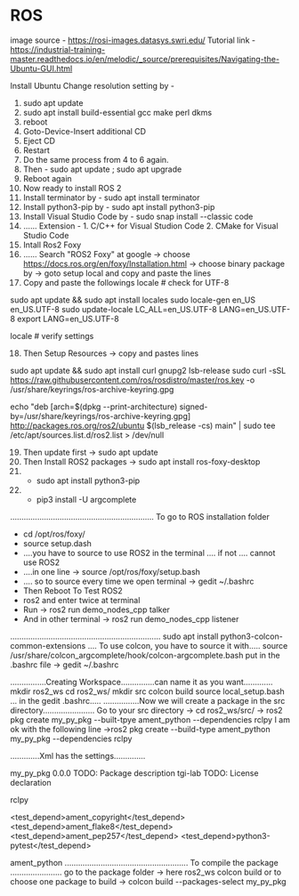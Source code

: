 # ROS 
image source - https://rosi-images.datasys.swri.edu/
Tutorial link - 
https://industrial-training-master.readthedocs.io/en/melodic/_source/prerequisites/Navigating-the-Ubuntu-GUI.html


Install Ubuntu
Change resolution setting by -
1. sudo apt update
2. sudo apt install build-essential gcc make perl dkms
3. reboot
4. Goto-Device-Insert additional CD
5. Eject CD
6. Restart
7. Do the same process from 4 to 6 again.
8. Then - sudo apt update ; sudo apt upgrade
9. Reboot again
10. Now ready to install ROS 2
11. Install terminator by - sudo apt install terminator
12. Install python3-pip by - sudo apt install python3-pip
13. Install Visual Studio Code by - sudo snap install --classic code
14. ...... Extension - 1. C/C++ for Visual Studion Code 2. CMake for Visual Studio Code 
15. Intall Ros2 Foxy
16. ...... Search "ROS2 Foxy" at google -> choose https://docs.ros.org/en/foxy/Installation.html -> choose binary package by -> goto setup local and copy and paste the lines
17. Copy and paste the followings
locale  # check for UTF-8

sudo apt update && sudo apt install locales
sudo locale-gen en_US en_US.UTF-8
sudo update-locale LC_ALL=en_US.UTF-8 LANG=en_US.UTF-8
export LANG=en_US.UTF-8

locale  # verify settings

18. Then Setup Resources -> copy and pastes lines

sudo apt update && sudo apt install curl gnupg2 lsb-release
sudo curl -sSL https://raw.githubusercontent.com/ros/rosdistro/master/ros.key  -o /usr/share/keyrings/ros-archive-keyring.gpg

echo "deb [arch=$(dpkg --print-architecture) signed-by=/usr/share/keyrings/ros-archive-keyring.gpg] http://packages.ros.org/ros2/ubuntu $(lsb_release -cs) main" | sudo tee /etc/apt/sources.list.d/ros2.list > /dev/null

19. Then update first -> sudo apt update
20. Then Install ROS2 packages -> sudo apt install ros-foxy-desktop
21. - sudo apt install python3-pip
22. - pip3 install -U argcomplete

................................................................
To go to ROS installation folder
- cd /opt/ros/foxy/
- source setup.dash
- ....you have to source to use ROS2 in the terminal .... if not .... cannot use ROS2
- ....in one line -> source /opt/ros/foxy/setup.bash
- .... so to source every time we open terminal -> gedit ~/.bashrc
- Then Reboot
To Test ROS2
- ros2 and enter twice at terminal
- Run -> ros2 run demo_nodes_cpp talker
- And in other terminal -> ros2 run demo_nodes_cpp listener


...................................................................
sudo apt install python3-colcon-common-extensions
.... To use colcon, you have to source it with.....
source /usr/share/colcon_argcomplete/hook/colcon-argcomplete.bash
put in the .bashrc file -> gedit ~/.bashrc

................Creating Workspace...............can name it as you want.............
mkdir ros2_ws
cd ros2_ws/
mkdir src
colcon build
source local_setup.bash 
... in the gedit .bashrc.....
................Now we will create a package in the src directory.......................
Go to your src directory -> cd ros2_ws/src/
-> ros2 pkg create my_py_pkg --built-tpye ament_python --dependencies rclpy
I am ok with the following line
->ros2 pkg create --build-type ament_python my_py_pkg --dependencies rclpy 

.............Xml has the settings..............

<?xml version="1.0"?>
<?xml-model href="http://download.ros.org/schema/package_format3.xsd" schematypens="http://www.w3.org/2001/XMLSchema"?>
<package format="3">
  <name>my_py_pkg</name>
  <version>0.0.0</version>
  <description>TODO: Package description</description>
  <maintainer email="tgi-lab@todo.todo">tgi-lab</maintainer>
  <license>TODO: License declaration</license>

  <depend>rclpy</depend>

  <test_depend>ament_copyright</test_depend>
  <test_depend>ament_flake8</test_depend>
  <test_depend>ament_pep257</test_depend>
  <test_depend>python3-pytest</test_depend>

  <export>
    <build_type>ament_python</build_type>
  </export>
</package>
.......................................................
To compile the package 
.......................
go to the package folder -> here ros2_ws
colcon build or to choose one package to build -> colcon build --packages-select my_py_pkg




